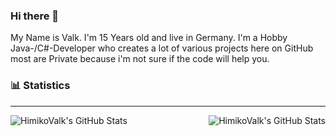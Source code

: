 ### Hi there 👋

My Name is Valk. 
I'm 15 Years old and live in Germany. 
I'm a Hobby Java-/C#-Developer who creates a lot of various projects here on GitHub most are Private because i'm not sure if the code will help you. 

### 📊 Statistics

---
<img align="left" alt = "HimikoValk's GitHub Stats" src= "https://github-readme-stats.vercel.app/api?username=HimikoValk"/>
<img align="right" alt = "HimikoValk's GitHub Stats" src= "https://github-readme-stats.vercel.app/api/top-langs/?username=HimikoValk&exclude_repo=github-readme-stats,HimikoValk.github.io"/>

